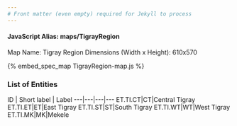 ```yaml
---
# Front matter (even empty) required for Jekyll to process
---
```


#### JavaScript Alias: maps/TigrayRegion

Map Name: Tigray Region
Dimensions (Width x Height): 610x570



{% embed_spec_map TigrayRegion-map.js %}

### List of Entities

ID | Short label | Label
---|---|---|---
ET.TI.CT|CT|Central Tigray
ET.TI.ET|ET|East Tigray
ET.TI.ST|ST|South Tigray
ET.TI.WT|WT|West Tigray
ET.TI.MK|MK|Mekele